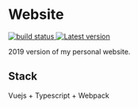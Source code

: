 # Website

<div align="left">
  <a href="https://github.com/sundowndev/website/actions">
    <img src="https://img.shields.io/endpoint.svg?url=https://actions-badge.atrox.dev/sundowndev/website/badge?ref=master" alt="build status" />
  </a>
  <a href="https://github.com/sundowndev/website/releases">
    <img src="https://img.shields.io/github/release/sundowndev/website.svg" alt="Latest version" />
  </a>
</div>

2019 version of my personal website.

## Stack

Vuejs + Typescript + Webpack
